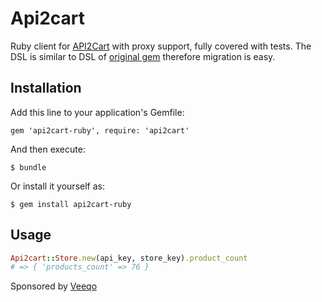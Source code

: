 # Api2cart

Ruby client for [API2Cart](https://www.api2cart.com/) with proxy support, fully covered with tests.
The DSL is similar to DSL of [original gem](https://rubygems.org/gems/API2Cart) therefore migration is easy.


## Installation

Add this line to your application's Gemfile:

    gem 'api2cart-ruby', require: 'api2cart'

And then execute:

    $ bundle

Or install it yourself as:

    $ gem install api2cart-ruby

## Usage

```ruby
Api2cart::Store.new(api_key, store_key).product_count
# => { 'products_count' => 76 }
```


Sponsored by [Veeqo](https://github.com/veeqo)
